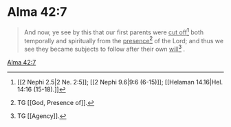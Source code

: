 # Alma 42:7

> And now, ye see by this that our first parents were <u>cut off</u>[^a] both temporally and spiritually from the <u>presence</u>[^b] of the Lord; and thus we see they became subjects to follow after their own <u>will</u>[^c] .

[Alma 42:7](https://www.churchofjesuschrist.org/study/scriptures/bofm/alma/42?lang=eng&id=p7#p7)


[^a]: [[2 Nephi 2.5|2 Ne. 2:5]]; [[2 Nephi 9.6|9:6 (6-15)]]; [[Helaman 14.16|Hel. 14:16 (15-18).]]
[^b]: TG [[God, Presence of]].
[^c]: TG [[Agency]].
